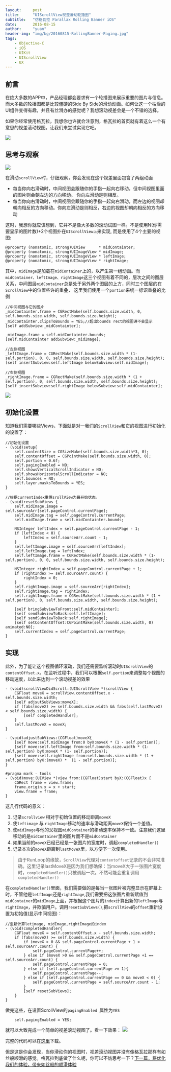 ```yaml
---
layout:     post
title:      "UIScrollView视差滑动轮播图"
subtitle:   "仿格瓦拉 Parallax Rolling Banner iOS"
date:       2016-08-15
author:     "yuan"
header-img: "img/bg/20160815-RollingBanner-Paging.jpg"
tags:
    - Objective-C
    - iOS
    - UIKit
    - UIScrollView
    - UX
---
```


## 前言
在绝大多数的APP中，产品经理都会要求有一个轮播图来展示重要的图片与信息。而大多数的轮播图都是比较僵硬的Side By Side的滑动动画。如何让这一个枯燥的UI组件变得有趣，并且有丝滑办的感觉呢？我想滚动视差会是一个不错的选择。

如果你经常使用格瓦拉，我想你也许就会注意到，格瓦拉的首页就有着这么一个有意思的视差滚动视图。让我们来尝试实现它吧。

![](https://github.com/Arbalest313/gitRecord/blob/master/RollingBanner/Gewala.gif?raw=true)


## 思考与观察

![](https://github.com/Arbalest313/gitRecord/blob/master/RollingBanner/Gewala-Slow.gif?raw=true)



在滑动`scrollView`时，仔细观察，你会发现在这个视差里面包含了两组动画

* 每当你向右滑动时，中间视图会跟随你的手指一起向右移动，但中间视图里面的图片则会朝左边的方向移动。 你向左滑动是则相反。
* 每当你向右滑动时，中间视图会跟随你的手指一起向右滑动，而左边的视图却朝向相反的方向移动。你向左滑动是则相反，右边的视图却朝向相反的方向移动

这时，我想你就应该想到，它并不是像大多数的滚动试图一样。不是使用N(你需要显示的图片数)+2个视图扑在`UIScrollView上`来实现, 而是使用了4个主要的视图:

```objc
@property (nonatomic, strong)UIView      * midContainter;
@property (nonatomic, strong)UIImageView * midImage;
@property (nonatomic, strong)UIImageView * leftImage;
@property (nonatomic, strong)UIImageView * rightImage;
```
其中，`midImage`是加载在`midContainer`上的，以产生第一组动画。而`midContainer、leftImage、rightImage`这三个视图有着不同的，层次之间的图层关系，中间图层`midContainer`总是处于另外两个图层的上方，同时三个图层的在`ScrollView`中的位置些许的重叠， 这里我们使用一个`portion`来统一标识重叠的比例

```objc
//中间视图与它的图片
_midContainter.frame = CGRectMake(self.bounds.size.width, 0, self.bounds.size.width, self.bounds.size.height);
_midContainter.clipsToBounds = YES;//超出bounds rect的视图讲不会显示
[self addSubview:_midContainter];

_midImage.frame = self.midContainter.bounds;
[self.midContainter addSubview:_midImage];

//左侧视图
_leftImage.frame = CGRectMake(self.bounds.size.width * (1- self.portion), 0, 0, self.bounds.size.width, self.bounds.size.height);
[self insertSubview:self.leftImage belowSubview:self.midImage];

//右侧视图
_rightImage.frame = CGRectMake(self.bounds.size.width * (1 + self.portion), 0, self.bounds.size.width, self.bounds.size.height);
[self insertSubview:self.rightImage belowSubview:self.midContainter];
```
![](http://hyyy.me/image/posts/RollingBanner/GewalaBanner.jpg)

## 初始化设置
知道我们需要哪些Views，下面就是对一我们的`ScrollView`和它的视图进行初始化的设置了：

```objc
//初始化设置
- (void)setup{
    self.contentSize = CGSizeMake(self.bounds.size.width*3, 0);
    self.contentOffset = CGPointMake(self.bounds.size.width, 0);
    self.portion = 0.6f;
    self.pagingEnabled = NO;
    self.showsVerticalScrollIndicator = NO;
    self.showsHorizontalScrollIndicator = NO;
    self.bounces = NO;
    self.layer.masksToBounds = YES;
}

//根据currentIndex重置srollView为最开始状态。
- (void)resetSubViews {
    self.midImage.image = self.sourceArr[self.pageControl.currentPage];
    self.midImage.tag = self.pageControl.currentPage;
    self.midImage.frame = self.midContainter.bounds;
    
    NSInteger leftIndex = self.pageControl.currentPage - 1;
    if (leftIndex < 0) {
        leftIndex = self.sourceArr.count - 1;
    }
    self.leftImage.image = self.sourceArr[leftIndex];
    self.leftImage.tag = leftIndex;
    self.leftImage.frame = CGRectMake(self.bounds.size.width * (1- self.portion), 0, 0, self.bounds.size.width, self.bounds.size.height);
    
    NSInteger rightIndex = self.pageControl.currentPage + 1;
    if (rightIndex >= self.sourceArr.count) {
        rightIndex = 0;
    }
    self.rightImage.image = self.sourceArr[rightIndex];
    self.rightImage.tag = rightIndex;
    self.rightImage.frame = CGRectMake(self.bounds.size.width * (1 +  self.portion), 0, self.bounds.size.width, self.bounds.size.height);
    
    [self bringSubviewToFront:self.midContainter];
    [self sendSubviewToBack:self.leftImage];
    [self sendSubviewToBack:self.rightImage];
    [self setContentOffset:CGPointMake(self.bounds.size.width, 0) animated:NO];    
    self.currentIndex = self.pageControl.currentPage;
}

```

## 实现

此外，为了能让这个视图循环滚动，我们还需要监听滚动时`UIScrollView`的`contentOffset.x`。在监听过程中，我们可以根据`self.portion`来调整每个视图的移动速度，以此来达到一个滚动视差的效果

```objc
- (void)scrollViewDidScroll:(UIScrollView *)scrollView {
    CGFloat moveX = scrollView.contentOffset.x - self.bounds.size.width;
    [self adjsutSubViews:moveX];
    if (fabs(moveX) >= self.bounds.size.width && fabs(self.lastMoveX) < self.bounds.size.width) {
    	[self completedHandler];
    }
    self.lastMoveX = moveX;
}

- (void)adjustSubViews:(CGFloat)moveX{
    [self move:self.midImage from:0 byX:moveX * (1 - self.portion)];
    [self move:self.leftImage from:self.bounds.size.width * (1- self.portion) byX:moveX * (1- self.portion)];
    [self move:self.rightImage from:self.bounds.size.width * (1 + self.portion) byX:(moveX) *  (1 - self.portion)];
}

#pragma mark - tools
- (void)move:(UIView *)view from:(CGFloat)start byX:(CGFloat)x {
    CGRect frame = view.frame;
    frame.origin.x = x + start;
    view.frame = frame;
}
```
这几行代码的意义：

1. 记录`scrollview` 相对于初始位置的移动距离`moveX`
2. 使`leftimage` 与 `rightImage`移动的速率与滑动距离`moveX`保持一个差值。
3. 使`midImage`与他的父视图`midContainer`的移动速率保持不一致。注意我们这里移动的是`midContainer`里的图片而不是`midContainer`
4. 如果当前的`moveX`已经已经是一张图片的宽度时，调起`completedHandler()`
4. 记录本次的`moveX`距离到`lastMoveX`里，以方便下一次使用。

> 由于RunLoop的缘故，`ScrollView`代理对`contentoffset`记录的不会非常准确。这里记录lastMoveX是因为我们想确保：当moveX大于一张图片宽度时，`completedHandler()`只被调起一次。不然可能会重复调用`completedHandler()`

在`completedHandler()`里面，我们需要做的是每当一张图片被完整显示在屏幕上时，不管他是`letfImage`还是`rightImage`,我们需要把这张图片重新赋值到`midContainer`的`midImage`上面，并根据这个图片的`index`计算出新的`leftImage`与`rightImage`，并欺骗用户。调用`resetSubViews()`,把`scrollView`的`offset`重新设置为初始值(显示中间视图)：

```objc
//重新计算letimage, midImage,rightImage的index
- (void)completedHandler{
    CGFloat moveX = self.contentOffset.x - self.bounds.size.width;
    if (fabs(moveX) >= self.bounds.size.width) {
        if (moveX > 0 && self.pageControl.currentPage + 1 < self.sourceArr.count) {
            self.pageControl.currentPage++;
        } else if (moveX >0 && self.pageControl.currentPage +1 == self.sourceArr.count) {
            self.pageControl.currentPage = 0;
        } else if (self.pageControl.currentPage >= 1){
            self.pageControl.currentPage--;
        } else if (self.pageControl.currentPage == 0 && moveX < 0) {
            self.pageControl.currentPage = self.sourceArr.count - 1;
        }
        [self resetSubViews];
    }
}
```
做完这些，在设置ScrollView的`pagingEnabled `属性为`YES`

```objc
    self.pagingEnabled = YES;
```
就可以大致完成一个简单的视差滚动视图了。看一下效果：
![](https://github.com/Arbalest313/gitRecord/blob/master/RollingBanner/RBPagingC.gif?raw=true)

完整的代码可以在[这里](https://github.com/Arbalest313/HYRollingBanner)下载。

但是这是你会发现，当你滑动你的视图时，视差滚动视图并没有像格瓦拉那样有如丝般顺滑的感觉。格瓦拉到底做了什么呢，你可以不妨思考一下？[下一篇，将优化我们的体验，带来如丝般的顺滑体验]()